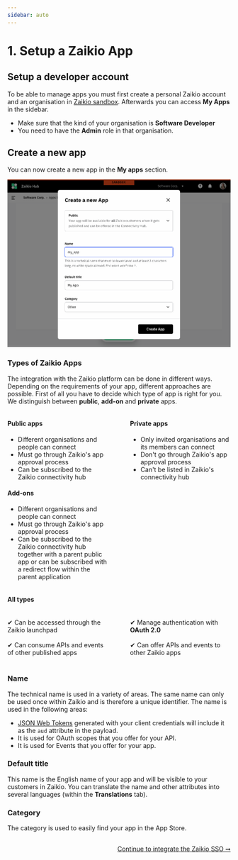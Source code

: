 ```yaml
---
sidebar: auto
---
```


# 1. Setup a Zaikio App

## Setup a developer account

To be able to manage apps you must first create a personal Zaikio account and an organisation in [Zaikio sandbox](https://hub.sandbox.zaikio.com). Afterwards you can access **My Apps** in the sidebar.

- Make sure that the kind of your organisation is **Software Developer**
- You need to have the **Admin** role in that organisation.

## Create a new app

You can now create a new app in the **My apps** section.

<div class="browser-mockup" data-url="https://hub.zaikio.com">

![Create App](./create_app.png)

</div>

### Types of Zaikio Apps

The integration with the Zaikio platform can be done in different ways. Depending on the requirements of your app, different approaches are possible. First of all you have to decide which type of app is right for you. We distinguish between **public**, **add-on** and **private** apps.

<div style="display:flex">
  <div style="width:50%;margin-right:25px;">

#### Public apps

<ul>
<li>Different organisations and people can connect</li>
<li>Must go through Zaikio's app approval process</li>
<li>Can be subscribed to the Zaikio connectivity hub</li>
</ul>

#### Add-ons

<ul>
<li>Different organisations and people can connect</li>
<li>Must go through Zaikio's app approval process</li>
<li>Can be subscribed to the Zaikio connectivity hub together with a parent public app or can be subscribed with a redirect flow within the parent application</li>
</ul>

  </div>
  <div style="width:50%;margin-left:25px;">

#### Private apps

<ul>
<li>Only invited organisations and its members can connect</li>
<li>Don't go through Zaikio's app approval process</li>
<li>Can't be listed in Zaikio's connectivity hub</li>
</ul>

  </div>
</div>

#### All types

<div style="display:flex">
  <div style="width:50%;margin-right:25px;"><br>
    ✔ Can be accessed through the Zaikio launchpad<br><br>
    ✔ Can consume APIs and events of other published apps
  </div>

  <div style="width:50%;margin-left:25px;"><br>
    ✔ Manage authentication with <strong>OAuth 2.0</strong><br><br>
    ✔ Can offer APIs and events to other Zaikio apps
  </div>
</div>
<br>

### Name

The technical name is used in a variety of areas. The same name can only be used once within Zaikio and is therefore a unique identifier. The name is used in the following areas:

- [JSON Web Tokens](/guide/jwt/) generated with your client credentials will include it as the `aud` attribute in the payload.
- It is used for OAuth scopes that you offer for your API.
- It is used for Events that you offer for your app.

### Default title

This name is the English name of your app and will be visible to your customers in Zaikio. You can translate the name and other attributes into several languages (within the **Translations** tab).

### Category

The category is used to easily find your app in the App Store.

<div style="text-align:right;margin-top: 30px;">

[Continue to integrate the Zaikio SSO ➞](./sso-person.html)

</div>
